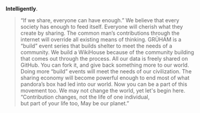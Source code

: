 **Intelligently**.  
> “If we share, everyone can have enough.”
We believe that every society has enough to feed itself. Everyone will cherish what they create by sharing. The common man’s contributions through the internet will override all existing means of thinking. GRÜHAM is a “build” event series that builds shelter to meet the needs of a community. We build a WikiHouse because of the community building that comes out through the process.
All our data is freely shared on GitHub. You can fork it, and give back something more to our world. Doing more “build” events will meet the needs of our civilization. The sharing economy will become powerful enough to end most of what pandora’s box had led into our world. Now you can be a part of this movement too.
We may not change the world, yet let's begin here.
> “Contribution changes, not the life of one individual,  
> but part of your life too, May be our planet.”
